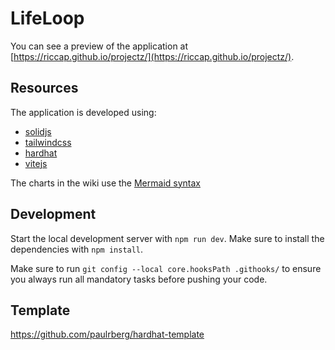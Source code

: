 # LifeLoop

You can see a preview of the application at [https://riccap.github.io/projectz/](https://riccap.github.io/projectz/).

## Resources

The application is developed using:

- [solidjs](https://www.solidjs.com/)
- [tailwindcss](https://tailwindcss.com/)
- [hardhat](https://hardhat.org/)
- [vitejs](https://vitejs.dev/)

The charts in the wiki use the [Mermaid syntax](https://mermaid-js.github.io/mermaid/)

## Development

Start the local development server with `npm run dev`. Make sure to install the dependencies with `npm install`.

Make sure to run `git config --local core.hooksPath .githooks/` to ensure you always run all mandatory tasks before pushing your code.

## Template

https://github.com/paulrberg/hardhat-template

